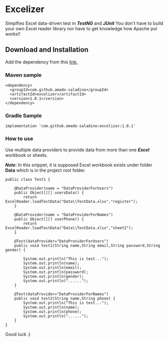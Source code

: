 # Excelizer
Simplfies Excel data-driven test in ***TestNG*** and ***JUnit***
You don't have to build your own Excel reader library nor have to get knowledge how Apache poi works!!

## Download and Installation
Add the dependency from this [link.
](https://search.maven.org/artifact/com.github.amado-saladino/excelizer/1.0.1/jar)

### Maven sample
```
<dependency>
  <groupId>com.github.amado-saladino</groupId>
  <artifactId>excelizer</artifactId>
  <version>1.0.1</version>
</dependency>
```
### Gradle Sample
```
implementation 'com.github.amado-saladino:excelizer:1.0.1'
```
### How to use

Use multiple data providers to provide data from more than one ***Excel*** workbook or sheets. 

***Note***:  In this snippet, it is supposed Excel workbook exists under folder **Data** which is in the project root folder.

```
public class Test1 {
	
	@DataProvider(name = "DataProviderForUsers")
	public Object[][] usersData() {		
		return ExcelReader.loadTestData("Data\\TestData.xlsx","register");
	}
	
	@DataProvider(name = "DataProviderForNames")
	public Object[][] userPhone() {
		return ExcelReader.loadTestData("Data\\TestData.xlsx","sheet2");
	}
	
	@Test(dataProvider="DataProviderForUsers")
	public void test1(String name,String email,String password,String gender) {
		
		System.out.println("This is test...");
		System.out.println(name);
		System.out.println(email);
		System.out.println(password);
		System.out.println(gender);
		System.out.println("......");
	}
	
	@Test(dataProvider="DataProviderForNames")
	public void test2(String name,String phone) {		
		System.out.println("This is test...");
		System.out.println(name);
		System.out.println(phone);
		System.out.println("......");
	}
}
```
Good luck :)